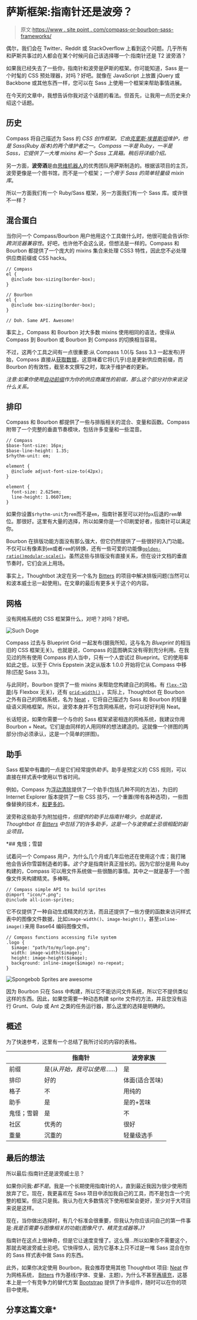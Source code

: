 # 萨斯框架:指南针还是波旁？

> 原文:[https://www . site point . com/compass-or-bourbon-sass-frameworks/](https://www.sitepoint.com/compass-or-bourbon-sass-frameworks/)

偶尔，我们会在 Twitter、Reddit 或 StackOverflow 上看到这个问题。几乎所有和萨斯共事过的人都会在某个时候问自己该选择哪一个:指南针还是 T2 波旁酒？

如果我已经失去了一些你，指南针和波旁是萨斯的框架。你可能知道，Sass 是一个时髦的 CSS 预处理器，对吗？好吧。就像在 JavaScript 上放置 jQuery 或 Backbone 或其他东西一样，您可以在 Sass 上使用一个框架来帮助事情进展。

在今天的文章中，我想告诉你我对这个话题的看法。但首先，让我用一点历史来介绍这个话题。

## 历史

Compass 将自己描述为 Sass 的 *CSS 创作框架。它由[克里斯·埃普斯坦](https://twitter.com/chriseppstein)维护，他是 Sass(Ruby 版本)的两个维护者之一。Compass 一半是 Ruby，一半是 Sass，它提供了一大堆 mixins 和一个 Sass 工具箱。稍后将详细介绍。*

另一方面，**波旁酒**是由[思维机器人](http://thoughtbot.com/)的优秀团队用萨斯制造的。根据该项目的主页，波旁更像是一个图书馆，而不是一个框架；*一个用于 Sass 的简单轻量级 mixin 库*。

所以一方面我们有一个 Ruby/Sass 框架，另一方面我们有一个 Sass 库。或许很不一样？

## 混合蛋白

当你问一个 Compass/Bourbon 用户他用这个工具做什么时，他很可能会告诉你:*跨浏览器兼容性*。好吧，也许他不会这么说，但想法是一样的。Compass 和 Bourbon 都提供了一个庞大的 mixins 集合来处理 CSS3 特性，因此您不必处理供应商前缀或 CSS hacks。

```
// Compass
el {
  @include box-sizing(border-box);
}

// Bourbon
el {
  @include box-sizing(border-box);
}

// Doh. Same API. Awesome!
```

事实上，Compass 和 Bourbon 对大多数 mixins 使用相同的语法，使得从 Compass 到 Bourbon 或 Bourbon 到 Compass 的切换相当容易。

不过，这两个工具之间有一点很重要:从 Compass 1.0(与 Sass 3.3 一起发布)开始，Compass 直接从[获取数据](http://caniuse.com)，这意味着它将(几乎)总是更新供应商前缀，而 Bourbon 的有效性，截至本文撰写之时，取决于维护者的更新。

*注意:如果你使用[自动前缀](https://github.com/ai/autoprefixer)作为你的供应商属性的前缀，那么这个部分对你来说没什么关系。*

## 排印

Compass 和 Bourbon 都提供了一些与排版相关的混合、变量和函数。Compass 附带了一个完整的垂直节奏模块，包括许多变量和一些混音。

```
// Compass 
$base-font-size: 16px;
$base-line-height: 1.35;
$rhythm-unit: em;

element {
  @include adjust-font-size-to(42px);
}

element {
  font-size: 2.625em;
  line-height: 1.06071em;
}
```

如果你设置`$rhythm-unit`为`rem`而不是`em`，指南针甚至可以对付`px`后退的`rem`单位。那很好。这里有大量的选择，所以如果你是一个印刷爱好者，指南针可以满足你。

Bourbon 在排版功能方面没有那么强大，但它仍然提供了一些很好的入门功能。不仅可以有像素到`em`或者`rem`的转换，还有一些可爱的功能像[`golden-ratio()`](http://bourbon.io/docs/#golden-ratio)[`modular-scale()`](http://bourbon.io/docs/#modular-scale)。虽然这些与排版没有直接关系，但在设计文档的垂直节奏时，它们会派上用场。

事实上，Thoughtbot 决定在另一个名为 [Bitters](http://bitters.bourbon.io/) 的项目中解决排版问题(当然可以和波本威士忌一起使用)。在文章的最后有更多关于这个的内容。

## 网格

没有网格系统的 CSS 框架算什么，对吧？对吗？好吧。

![Such Doge](../Images/7d64388b7b3ce07d4c307f1c10689d2c.png)

Compass 过去与 Blueprint Grid 一起发布(据我所知，这与名为 <cite>Blueprint</cite> 的相当旧的 CSS 框架无关)。也就是说，Compass 的蓝图确实没有得到充分利用。在我见过的所有使用 Compass 的人当中，只有一个人尝试过 Blueprint。它的使用率如此之低，以至于 Chris Eppstein 决定从版本 1.0.0 开始将它从 Compass 中移除(匹配 Sass 3.3)。

与此同时，Bourbon 提供了一些 mixins 来帮助您构建自己的网格。有 [`flex-*`功能](http://bourbon.io/docs/#flex-grid)(与 Flexbox 无关)，还有 [`grid-width()`](http://bourbon.io/docs/#grid-width) 。实际上，Thoughtbot 在 Bourbon 之外有自己的网格系统，名为 [Neat](http://neat.bourbon.io/) ，它将自己描述为 Sass 和 Bourbon 的轻量级语义网格框架。所以，波旁本身并不包含网格系统，你可以好好利用 Neat。

长话短说，如果你需要一个与你的 Sass 框架紧密相连的网格系统，我建议你用 Bourbon + Neat。它们是由同样的人用同样的想法建造的。这就像一个拼图的两部分(你必须承认，这是一个简单的拼图)。

## 助手

Sass 框架中有趣的一点是它们经常提供*助手*。助手是预定义的 CSS 规则，可以直接在样式表中使用以节省时间。

例如，Compass 为[浮动清除](https://www.sitepoint.com/clearing-floats-overview-different-clearfix-methods/)提供了一个助手(包括几种不同的方法)，为旧的 Internet Explorer 版本提供了一些 CSS 技巧，一个重置(带有各种选项)，一些图像替换的技术，[和更多的](http://compass-style.org/reference/compass/utilities/general/)。

波旁称这些助手为附加组件[](http://bourbon.io/docs/#add-ons)*，但提供的助手比指南针略少。也就是说，Thoughtbot 在 [Bitters](http://bitters.bourbon.io/) 中包括了*的许多*助手，这是一个与波旁威士忌很相配的副业项目。*

 *## 鬼怪；雪碧

试着问一个 Compass 用户，为什么几个月或几年后他还在使用这个库；我打赌他会告诉你雪碧制造者的事。*这个*才是指南针真正擅长的。因为它部分是用 Ruby 构建的，Compass 可以用文件系统做一些很酷的事情。其中之一就是基于一个图像文件夹构建精灵。多棒啊。

```
// Compass simple API to build sprites
@import "icon/*.png";
@include all-icon-sprites;
```

它不仅提供了一种自动生成精灵的方法，而且还提供了一些方便的函数来访问样式表中的图像文件数据，比如`image-width()`、`image-height()`，甚至`inline-image()`来用 Base64 编码图像文件。

```
// Compass functions accessing file system
.logo {
  $image: "path/to/my/logo.png";
  width: image-width($image);
  height: image-height($image);
  background: inline-image($image) no-repeat;
}
```

![Spongebob Sprites are awesome](../Images/ccdeb8a33d1b7fbf7127ae5852b5d246.png)

因为 Bourbon 只在 Sass 中构建，所以它不能访问文件系统，所以它不提供类似这样的东西。因此，如果您需要一种动态构建 sprite 文件的方法，并且您没有运行 Grunt、Gulp 或 Ant 之类的任务运行器，那么这里的选择是明确的。

## 概述

为了快速参考，这里有一个总结了我所讨论的内容的表格。

|  | 指南针 | 波旁家族 |
| --- | --- | --- |
| 前缀 | 是(从<cite>开始，我可以使用……</cite>) | 是 |
| 排印 | 好的 | 体面(适合苦味) |
| 格子 | 不 | 用纯的 |
| 助手 | 是 | 是的+苦味 |
| 鬼怪；雪碧 | 是 | 不 |
| 社区 | 优秀的 | 很好 |
| 重量 | 沉重的 | 轻量级选手 |

## 最后的想法

所以最后:指南针还是波旁威士忌？

如果你问我:*都不是*。我是一个长期使用指南针的人，直到最近我因为很少使用而放弃了它。现在，我更喜欢在 Sass 项目中添加我自己的工具，而不是包含一个完整的框架。但这只是我。我认为在大多数情况下使用框架会更好，至少对于大项目来说是这样。

现在，当你做出选择时，有几个标准会很重要，但我认为你应该问自己的第一件事是:*我是否需要与图像相关的功能(图像尺寸、精灵生成器等。)?*

指南针在这点上很神奇，但是它让速度变慢了。这么慢…所以如果你不需要这个，那就去喝波旁威士忌吧。它快得惊人，因为它基本上只不过是一堆 Sass 混合在你的 Sass 样式表中做 Sass 的东西。

此外，如果你决定使用 Bourbon，我会推荐使用其他 Thoughtbot 项目: [Neat](http://neat.bourbon.io/) 作为网格系统， [Bitters](http://bitters.bourbon.io/) 作为基线(字体、变量、主题)，为什么不甚至[再填充](http://refills.bourbon.io/)，这基本上是一个有竞争力的替代方案 [Bootstrap](http://getbootstrap.com/) 提供了许多组件，随时可以在你的项目中使用。

## 分享这篇文章*